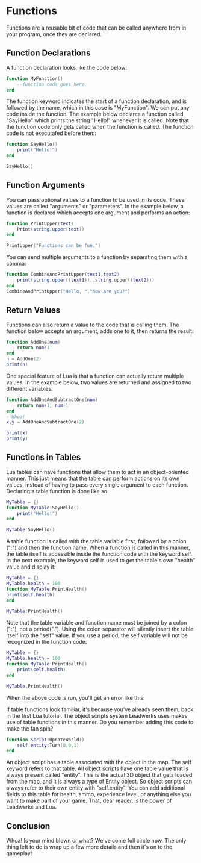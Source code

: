 # Functions

Functions are a reusable bit of code that can be called anywhere from in your program, once they are declared.

## Function Declarations

A function declaration looks like the code below:
```lua
function MyFunction()
	--function code goes here.
end
```

The function keyword indicates the start of a function declaration, and is followed by the name, which in this case is "MyFunction".  We can put any code inside the function.  The example below declares a function called "SayHello" which prints the string "Hello!" whenever it is called.  Note that the function code only gets called when the function is called.  The function code is not executafed before then::
```lua
function SayHello()
	print("Hello!")
end

SayHello()
```

## Function Arguments

You can pass optional values to a function to be used in its code.  These values are called "arguments" or "parameters".  In the example below, a function is declared which accepts one argument and performs an action:
```lua
function PrintUpper(text)
	Print(string.upper(text))
end

PrintUpper("Functions can be fun.")
```

You can send multiple arguments to a function by separating them with a comma:
```lua
function CombineAndPrintUpper(text1,text2)
	print(string.upper((text1))..string.upper((text2)))
end
CombineAndPrintUpper("Hello, ","how are you?")
```

## Return Values

Functions can also return a value to the code that is calling them.  The function below accepts an argument, adds one to it, then returns the result:
```lua
function AddOne(num)
	return num+1
end
n = AddOne(2)
print(n)
```
One special feature of Lua is that a function can actually return multiple values.  In the example below, two values are returned and assigned to two different variables:
```lua
function AddOneAndSubtractOne(num)
	return num+1, num-1
end
--Whoa!
x,y = AddOneAndSubtractOne(2)

print(x)
print(y)
```
## Functions in Tables

Lua tables can have functions that allow them to act in an object-oriented manner.  This just means that the table can perform actions on its own values, instead of having to pass every single argument to each function.
Declaring a table function is done like so
```lua
MyTable = {}
function MyTable:SayHello()
	print("Hello!")
end

MyTable:SayHello()
```
A table function is called with the table variable first, followed by a colon (":") and then the function name.  When a function is called in this manner, the table itself is accessible inside the function code with the keyword self.  In the next example, the keyword self is used to get the table's own "health" value and display it:
```lua
MyTable = {}
MyTable.health = 100
function MyTable:PrintHealth()
print(self.health)
end

MyTable:PrintHealth()
```
Note that the table variable and function name must be joined by a colon (":"), not a period(".").  Using the colon separator will silently insert the table itself into the "self" value.  If you use a period, the self variable will not be recognized in the function code:
```lua
MyTable = {}
MyTable.health = 100
function MyTable:PrintHealth()
	print(self.health)
end

MyTable.PrintHealth()
```
When the above code is run, you'll get an error like this:

If table functions look familiar, it's because you've already seen them, back in the first Lua tutorial.  The object scripts system Leadwerks uses makes use of table functions in this manner.  Do you remember adding this code to make the fan spin?
```lua
function Script:UpdateWorld()
	self.entity:Turn(0,0,1)
end
```
An object script has a table associated with the object in the map.  The self keyword refers to that table.  All object scripts have one table value that is always present called "entity".  This is the actual 3D object that gets loaded from the map, and it is always a type of Entity object.  So object scripts can always refer to their own entity with "self.entity".  You can add additional fields to this table for health, ammo, experience level, or anything else you want to make part of your game.  That, dear reader, is the power of Leadwerks and Lua.

## Conclusion
Whoa!  Is your mind blown or what?  We've come full circle now.  The only thing left to do is wrap up a few more details and then it's on to the gameplay!
